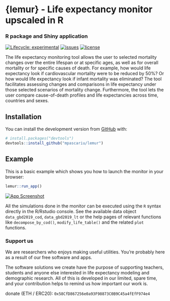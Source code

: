 
<!-- README.md is generated from README.Rmd. Please edit that file -->

# {lemur} - Life expectancy monitor upscaled in R

### R package and Shiny application

<!-- badges: start -->

[![Lifecycle:
experimental](https://img.shields.io/badge/lifecycle-experimental-orange.svg)](https://www.tidyverse.org/lifecycle/#experimental)
[![issues](https://img.shields.io/github/issues-raw/mpascariu/lemur.svg)](https://github.com/mpascariu/lemur/issues)
[![license](https://img.shields.io/badge/License-GNU%20GPLv3-blue.svg)](https://github.com/mpascariu/lemur/blob/master/LICENSE)

<!-- badges: end -->

The life expectancy monitoring tool allows the user to selected
mortality changes over the entire lifespan or at specific ages, as well
as for overall mortality or for specific causes of death. For example,
how would life expectancy look if cardiovascular mortality were to be
reduced by 50%? Or how would life expectancy look if infant mortality
was eliminated? The tool facilitates assessing changes and comparisons
in life expectancy under those selected scenarios of mortality change.
Furthermore, the tool lets the user compare cause-of-death profiles and
life expectancies across time, countries and sexes.

## Installation

You can install the development version from
[GitHub](https://github.com/mpascariu/lemur) with:

``` r
# install.packages("devtools")
devtools::install_github("mpascariu/lemur")
```

## Example

This is a basic example which shows you how to launch the monitor in
your browser:

``` r
lemur::run_app()
```

[![App
Screenshot](inst/app/www/app_lemur_20220315.png)](https://github.com/mpascariu/lemur)

All the simulations done in the monitor can be executed using the `R`
syntax directly in the R/Rstudio console. See the available data object
`data_gbd2019_cod`, `data_gbd2019_lt` or the help pages of relevant
functions like `decompose_by_cod()`, `modify_life_table()` and the
related `plot` functions.

### Support us

We are researchers who enjoys making useful utilities. You’re probably
here as a result of our free software and apps.

The software solutions we create have the purpose of supporting
teachers, students and anyone else interested in life expectancy
modeling and demographic research. All of this is developed in our
limited, spare time, and your contribution helps to remind us how
important our work is.

donate (ETH / ERC20): `0x58CfD867256e0a93F98873C0B9C45a4fEfF974e4`

